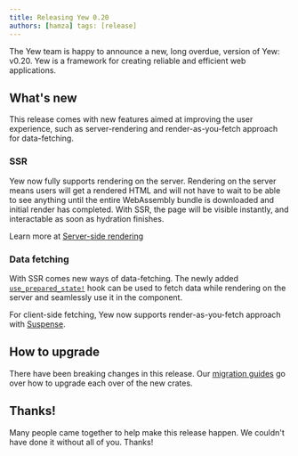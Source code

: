 ```yaml
---
title: Releasing Yew 0.20
authors: [hamza] tags: [release]
---
```


The Yew team is happy to announce a new, long overdue, version of Yew: v0.20.
Yew is a framework for creating reliable and efficient web applications.

<!--truncate-->

## What's new

This release comes with new features aimed at improving the user experience, such as server-rendering and render-as-you-fetch approach for data-fetching.

### SSR

Yew now fully supports rendering on the server. Rendering on the server means users will get a rendered HTML and will not have to wait to be able to see anything until the entire WebAssembly bundle is downloaded and initial render has completed. With SSR, the page will be visible instantly, and interactable as soon as hydration finishes.

Learn more at [Server-side rendering](/docs/advanced-topics/server-side-rendering)

### Data fetching

With SSR comes new ways of data-fetching. The newly added [`use_prepared_state!`](https://api.yew.rs/next/yew/functional/macro.use_prepared_state.html) hook can be used to fetch data while rendering on the server and seamlessly use it in the component.

For client-side fetching, Yew now supports render-as-you-fetch approach with [Suspense](/docs/concepts/suspense).

## How to upgrade

There have been breaking changes in this release. Our [migration guides](/docs/migration-guides/yew/from-0_19_0-to-0_20_0) go over how to upgrade each over of the new crates.

## Thanks!

Many people came together to help make this release happen. We couldn't have done it without all of you. Thanks!
